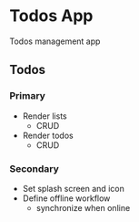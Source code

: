 # Todos App

Todos management app

## Todos

### Primary

- Render lists
  - CRUD
- Render todos
  - CRUD

### Secondary

- Set splash screen and icon
- Define offline workflow
  - synchronize when online
